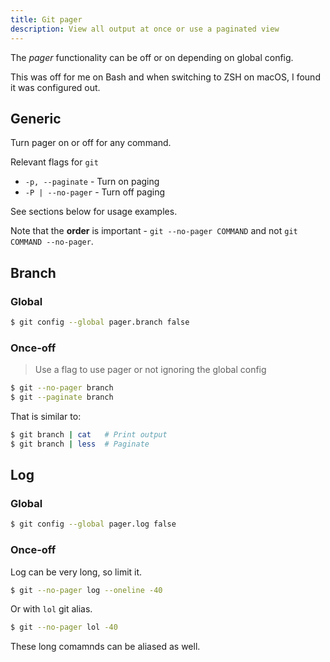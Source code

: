 ```yaml
---
title: Git pager
description: View all output at once or use a paginated view
---
```


The _pager_ functionality can be off or on depending on global config.

This was off for me on Bash and when switching to ZSH on macOS, I found it was configured out.


## Generic

Turn pager on or off for any command.

Relevant flags for `git`

- `-p, --paginate` - Turn on paging
- `-P | --no-pager` - Turn off paging

See sections below for usage examples.



Note that the **order** is important - `git --no-pager COMMAND` and not `git COMMAND --no-pager`.


## Branch

### Global

```sh
$ git config --global pager.branch false
```

### Once-off
> Use a flag to use pager or not ignoring the global config


```sh
$ git --no-pager branch
$ git --paginate branch
```

That is similar to:

```sh
$ git branch | cat   # Print output
$ git branch | less  # Paginate
```


## Log

### Global

```sh
$ git config --global pager.log false
```

### Once-off

Log can be very long, so limit it.

```sh
$ git --no-pager log --oneline -40
```

Or with `lol` git alias.

```sh
$ git --no-pager lol -40
```

These long comamnds can be aliased as well.
